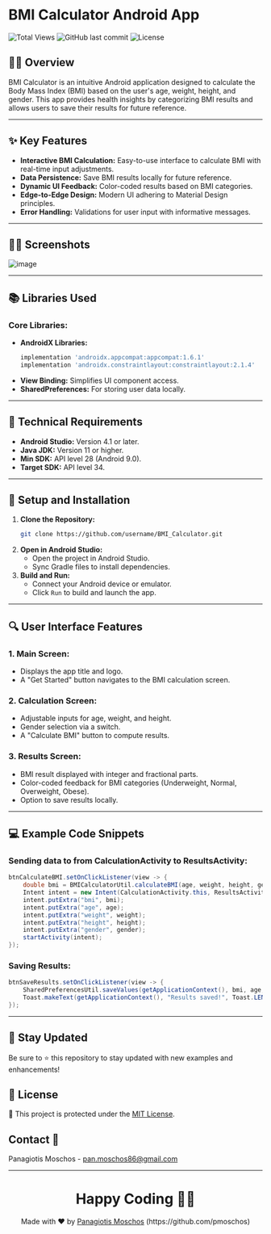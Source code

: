 # BMI Calculator Android App

![Total Views](https://views.whatilearened.today/views/github/pmoschos/BMICalculator.svg) ![GitHub last commit](https://img.shields.io/github/last-commit/pmoschos/BMICalculator) ![License](https://img.shields.io/badge/license-MIT-green.svg)

## 👩‍💼 Overview

BMI Calculator is an intuitive Android application designed to calculate the Body Mass Index (BMI) based on the user's age, weight, height, and gender. This app provides health insights by categorizing BMI results and allows users to save their results for future reference.

---

## ✨ Key Features

- **Interactive BMI Calculation:** Easy-to-use interface to calculate BMI with real-time input adjustments.
- **Data Persistence:** Save BMI results locally for future reference.
- **Dynamic UI Feedback:** Color-coded results based on BMI categories.
- **Edge-to-Edge Design:** Modern UI adhering to Material Design principles.
- **Error Handling:** Validations for user input with informative messages.

---

## 👩‍💻 Screenshots

![image](https://github.com/user-attachments/assets/38c9ef32-83db-4c7e-b839-4dbe736ebe5e)

---

## 📚 Libraries Used

### Core Libraries:
- **AndroidX Libraries:**
  ```gradle
  implementation 'androidx.appcompat:appcompat:1.6.1'
  implementation 'androidx.constraintlayout:constraintlayout:2.1.4'
  ```
- **View Binding:** Simplifies UI component access.
- **SharedPreferences:** For storing user data locally.

---

## 🔧 Technical Requirements

- **Android Studio:** Version 4.1 or later.
- **Java JDK:** Version 11 or higher.
- **Min SDK:** API level 28 (Android 9.0).
- **Target SDK:** API level 34.

---

## 🚀 Setup and Installation

1. **Clone the Repository:**
   ```bash
   git clone https://github.com/username/BMI_Calculator.git
   ```
2. **Open in Android Studio:**
   - Open the project in Android Studio.
   - Sync Gradle files to install dependencies.
3. **Build and Run:**
   - Connect your Android device or emulator.
   - Click `Run` to build and launch the app.

---

## 🔍 User Interface Features

### 1. **Main Screen:**
   - Displays the app title and logo.
   - A "Get Started" button navigates to the BMI calculation screen.

### 2. **Calculation Screen:**
   - Adjustable inputs for age, weight, and height.
   - Gender selection via a switch.
   - A "Calculate BMI" button to compute results.

### 3. **Results Screen:**
   - BMI result displayed with integer and fractional parts.
   - Color-coded feedback for BMI categories (Underweight, Normal, Overweight, Obese).
   - Option to save results locally.

---

## 💻 Example Code Snippets

### Sending data to from CalculationActivity to ResultsActivity:
```java
btnCalculateBMI.setOnClickListener(view -> {
    double bmi = BMICalculatorUtil.calculateBMI(age, weight, height, gender);
    Intent intent = new Intent(CalculationActivity.this, ResultsActivity.class);
    intent.putExtra("bmi", bmi);
    intent.putExtra("age", age);
    intent.putExtra("weight", weight);
    intent.putExtra("height", height);
    intent.putExtra("gender", gender);
    startActivity(intent);
});
```

### Saving Results:
```java
btnSaveResults.setOnClickListener(view -> {
    SharedPreferencesUtil.saveValues(getApplicationContext(), bmi, age, weight, height, gender);
    Toast.makeText(getApplicationContext(), "Results saved!", Toast.LENGTH_SHORT).show();
});
```

---

## 📢 Stay Updated

Be sure to ⭐ this repository to stay updated with new examples and enhancements!

## 📄 License
🔐 This project is protected under the [MIT License](https://mit-license.org/).


## Contact 📧
Panagiotis Moschos - pan.moschos86@gmail.com


---
<h1 align=center>Happy Coding 👨‍💻 </h1>

<p align="center">
  Made with ❤️ by 
  <a href="https://www.linkedin.com/in/panagiotis-moschos" target="_blank">
  Panagiotis Moschos</a> (https://github.com/pmoschos)
</p>

